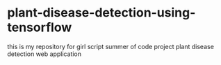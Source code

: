 # plant-disease-detection-using-tensorflow
this is my repository for girl script summer of code project plant disease detection web application 
